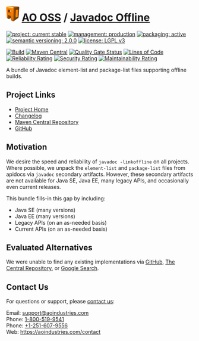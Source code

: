 # [<img src="ao-logo.png" alt="AO Logo" width="35" height="40">](https://github.com/aoindustries) [AO OSS](https://github.com/aoindustries/ao-oss) / [Javadoc Offline](https://github.com/aoindustries/ao-javadoc-offline)

[![project: current stable](https://oss.aoapps.com/ao-badges/project-current-stable.svg)](https://aoindustries.com/life-cycle#project-current-stable)
[![management: production](https://oss.aoapps.com/ao-badges/management-production.svg)](https://aoindustries.com/life-cycle#management-production)
[![packaging: active](https://oss.aoapps.com/ao-badges/packaging-active.svg)](https://aoindustries.com/life-cycle#packaging-active)  
[![semantic versioning: 2.0.0](https://oss.aoapps.com/ao-badges/semver-2.0.0.svg)](http://semver.org/spec/v2.0.0.html)
[![license: LGPL v3](https://oss.aoapps.com/ao-badges/license-lgpl-3.0.svg)](https://www.gnu.org/licenses/lgpl-3.0)

[![Build](https://github.com/aoindustries/ao-javadoc-offline/workflows/Build/badge.svg?branch=master)](https://github.com/aoindustries/ao-javadoc-offline/actions?query=workflow%3ABuild)
[![Maven Central](https://maven-badges.herokuapp.com/maven-central/com.aoapps/ao-javadoc-offline/badge.svg)](https://maven-badges.herokuapp.com/maven-central/com.aoapps/ao-javadoc-offline)
[![Quality Gate Status](https://sonarcloud.io/api/project_badges/measure?branch=master&project=com.aoapps%3Aao-javadoc-offline&metric=alert_status)](https://sonarcloud.io/dashboard?branch=master&id=com.aoapps%3Aao-javadoc-offline)
[![Lines of Code](https://sonarcloud.io/api/project_badges/measure?branch=master&project=com.aoapps%3Aao-javadoc-offline&metric=ncloc)](https://sonarcloud.io/component_measures?branch=master&id=com.aoapps%3Aao-javadoc-offline&metric=ncloc)  
[![Reliability Rating](https://sonarcloud.io/api/project_badges/measure?branch=master&project=com.aoapps%3Aao-javadoc-offline&metric=reliability_rating)](https://sonarcloud.io/component_measures?branch=master&id=com.aoapps%3Aao-javadoc-offline&metric=Reliability)
[![Security Rating](https://sonarcloud.io/api/project_badges/measure?branch=master&project=com.aoapps%3Aao-javadoc-offline&metric=security_rating)](https://sonarcloud.io/component_measures?branch=master&id=com.aoapps%3Aao-javadoc-offline&metric=Security)
[![Maintainability Rating](https://sonarcloud.io/api/project_badges/measure?branch=master&project=com.aoapps%3Aao-javadoc-offline&metric=sqale_rating)](https://sonarcloud.io/component_measures?branch=master&id=com.aoapps%3Aao-javadoc-offline&metric=Maintainability)

A bundle of Javadoc element-list and package-list files supporting offline builds.

## Project Links
* [Project Home](https://oss.aoapps.com/javadoc-offline/)
* [Changelog](https://oss.aoapps.com/javadoc-offline/changelog)
* [Maven Central Repository](https://search.maven.org/artifact/com.aoapps/ao-javadoc-offline)
* [GitHub](https://github.com/aoindustries/ao-javadoc-offline)

## Motivation
We desire the speed and reliability of `javadoc -linkoffline` on all projects.
Where possible, we unpack the `element-list` and `package-list` files from
apidocs via `javadoc` secondary artifacts.  However, these secondary artifacts
are not available for Java SE, Java EE, many legacy APIs, and occasionally even
current releases.

This bundle fills-in this gap by including:
* Java SE (many versions)
* Java EE (many versions)
* Legacy APIs (on an as-needed basis)
* Current APIs (on an as-needed basis)

## Evaluated Alternatives
We were unable to find any existing implementations via
[GitHub](https://github.com/search?utf8=%E2%9C%93&q=java+apidocs&type=Repositories&ref=searchresults),
[The Central Repository](https://search.maven.org/search?q=apidocs),
or [Google Search](https://www.google.com/search?q=java+offline+%22package-list%22+bundle).

## Contact Us
For questions or support, please [contact us](https://aoindustries.com/contact):

Email: [support@aoindustries.com](mailto:support@aoindustries.com)  
Phone: [1-800-519-9541](tel:1-800-519-9541)  
Phone: [+1-251-607-9556](tel:+1-251-607-9556)  
Web: https://aoindustries.com/contact
